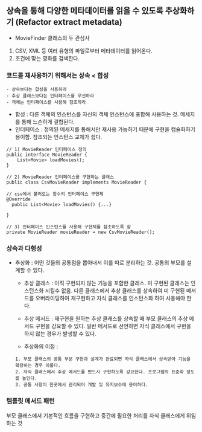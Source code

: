 ## 상속을 통해 다양한 메타데이터를 읽을 수 있도록 추상화하기 (Refactor extract metadata)

- MovieFinder 클래스의 두 관심사
1. CSV, XML 등 여러 유형의 파일로부터 메타데이터를 읽어온다.
2. 조건에 맞는 영화를 검색한다.

### 코드를 재사용하기 위해서는 상속 < 합성 
~~~
- 상속보다는 합성을 사용하라
- 추상 클래스보다는 인터페이스를 우선하라
- 객체는 인터페이스를 사용해 참조하라
~~~
- 합성 : 다른 객체의 인스턴스를 자신의 객체 인스턴스에 포함해 사용하는 것. 메세지를 통해 느슨하게 결합된다.
- 인터페이스 : 정의된 메세지를 통해서만 재사용 가능하기 때문에 구현을 캡슐화하기 용이함. 참조되는 인스턴스 교체가 쉽다.

```
// 1) MovieReader 인터페이스 정의 
public interface MovieReader {
	List<Movie> loadMovies();
}

// 2) MovieReader 인터페이스를 구현하는 클래스 
public class CsvMovieReader implements MovieReader {
	
// csv에서 불러오는 함수의 인터페이스 구현체 
@Override
  public List<Movie> loadMovies() {...}
  
}

// 3) 인터페이스 인스턴스를 사용해 구현체를 참조하도록 함
private MovieReader movieReader = new CsvMovieReader();
```


### 상속과 다형성
- 추상화 : 어떤 것들의 공통점을 뽑아내서 이를 따로 분리하는 것. 공통의 부모를 설계할 수 있다.

  - 추상 클래스 : 아직 구현되지 않는 기능을 포함한 클래스. 미 구현된 클래스는 인스턴스화 시킬수 없음. 다른 클래스에서 추상 클래스를 상속하여 미 구현된 메서드를 오버라이딩하여 재구현하고 자식 클래스를 인스턴스화 하여 사용해야 한다.

  - 추상 메서드 : 재구현을 원하는 추상 클래스를 상속할 때 부모 클래스의 추상 메서드 구현을 강요할 수 있다. 일반 메서드로 선언하면 자식 클래스에서 구현을 하지 않는 경우가 발생할 수 있다.


  - 추상화의 이점 : 
  ~~~
  1. 부모 클래스의 공통 부분 구현과 설계가 완료되면 자식 클래스에서 상속받아 기능을 확장하는 경우 이롭다.
  2. 자식 클래스에서 추상 메서드를 반드시 구현하도록 강요한다. 프로그램의 표준화 정도를 높인다.
  3. 공통 사항이 한곳에서 관리되어 개발 및 유지보수에 용이하다.
  ~~~

### 템플릿 메서드 패턴
부모 클래스에서 기본적인 흐름을 구현하고 중간에 필요한 처리를 자식 클래스에게 위임하는 것 
